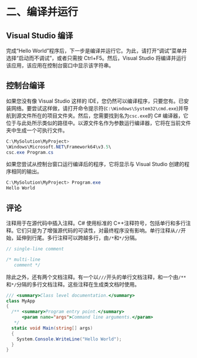 # 二、编译并运行

## Visual Studio 编译

完成“Hello World”程序后，下一步是编译并运行它。为此，请打开“调试”菜单并选择“启动而不调试”，或者只需按 Ctrl+F5。然后，Visual Studio 将编译并运行该应用，该应用在控制台窗口中显示该字符串。

## 控制台编译

如果您没有像 Visual Studio 这样的 IDE，您仍然可以编译程序，只要您有。已安装网络。要尝试这样做，请打开命令提示符(`C:\Windows\System32\cmd.exe`)并导航到源文件所在的项目文件夹。然后，您需要找到名为`csc.exe`的 C# 编译器，它位于与此处所示类似的路径中。以源文件名作为参数运行编译器，它将在当前文件夹中生成一个可执行文件。

```cs
C:\MySolution\MyProject>
\Windows\Microsoft.NET\Framework64\v3.5\
csc.exe Program.cs

```

如果您尝试从控制台窗口运行编译后的程序，它将显示与 Visual Studio 创建的程序相同的输出。

```cs
C:\MySolution\MyProject> Program.exe
Hello World

```

## 评论

注释用于在源代码中插入注释。C# 使用标准的 C++注释符号，包括单行和多行注释。它们只是为了增强源代码的可读性，对最终程序没有影响。单行注释从`//`开始，延伸到行尾。多行注释可以跨越多行，由`/*`和`*/`分隔。

```cs
// single-line comment

/* multi-line
   comment */

```

除此之外，还有两个文档注释。有一个以`///`开头的单行文档注释，和一个由`/**`和`*/`分隔的多行文档注释。这些注释在生成类文档时使用。

```cs
/// <summary>Class level documentation.</summary>
class MyApp
{
  /** <summary>Program entry point.</summary>
      <param name="args">Command line arguments.</param>
   */
  static void Main(string[] args)
  {
    System.Console.WriteLine("Hello World");
  }
}

```